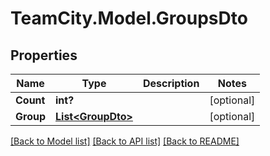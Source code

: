# TeamCity.Model.GroupsDto
## Properties

Name | Type | Description | Notes
------------ | ------------- | ------------- | -------------
**Count** | **int?** |  | [optional] 
**Group** | [**List&lt;GroupDto&gt;**](GroupDto.md) |  | [optional] 

[[Back to Model list]](../README.md#documentation-for-models) [[Back to API list]](../README.md#documentation-for-api-endpoints) [[Back to README]](../README.md)

